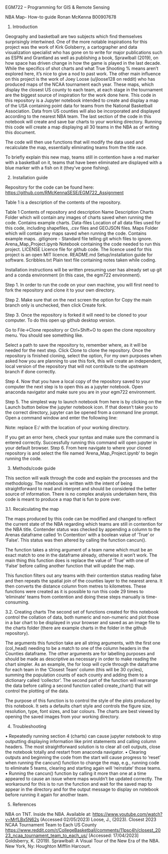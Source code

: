 EGM722 – Programming for GIS & Remote Sensing

NBA Map- How-to guide
Ronan McKenna
B00907678

1.	Introduction

Geography and basketball are two subjects which find themselves surprisingly intertwined. One of the more notable inspirations for this project was the work of Kirk Golsberry, a cartographer and data visualization specialist who has gone on to write for major publications such as ESPN and Grantland as well as publishing a book, Sprawlball (2019), on how space has driven change in how the game is played in the last decade. While the specifics of shot charts and what True Shooting % means aren’t explored here, it’s nice to give a nod to past work. The other main influence on this project is the work of Joey Loose (u/jloose128 on reddit) who has produced maps of the NCAA tournament each year. These maps, which display the closest US county to each team, at each stage in the tournament are the biggest source of inspiration for the work done here.
This code in this repository is a Jupyter notebook intended to create and display a map of the USA containing point data for teams from the National Basketball Association. Data from US counties will also be incorporated and displayed according to the nearest NBA team. The last section of the code in this notebook will create and save bar charts to your working directory. Running this code will create a map displaying all 30 teams in the NBA as of writing this document.
 

The code will then use functions that will modify the data used and recalculate the map, essentially eliminating teams from the title race.
 

To briefly explain this new map, teams still in contention have a red marker with a basketball on it, teams that have been eliminated are displayed with a blue marker with a fish on it (they’ve gone fishing).


2.	Installation guide

Repository for the code can be found here: https://github.com/RMcKennaSESE/EGM722_Assignment 

 

Table 1 is a description of the contents of the repository.


Table 1 Contents of repository and description
Name	Description
Charts 
	Folder which will contain any images of charts saved when running the code. Contains example charts.
Data-files 
	Location of all data files used for this code, including shapefiles, .csv files and GEOJSON files.
Maps 
	Folder which will contain any maps saved when running the code. Contains example maps.
.gitignore - 
	Standard file telling git which files to ignore.
Arena_Map_Project.ipynb 
	Notebook containing the code needed to run this project.
LICENSE 
	Licence file for github code. The licence used for this project is an open MIT licence.
README.md 
	Setup/installation guide for software.
Scribbles.txt 	Plain text file containing notes taken while coding.
		
Installation instructions will be written presuming user has already set up git and a conda environment (in this case, the egm722 environment).

Step 1. In order to run the code on your own machine, you will first need to fork the repository and clone it to your own directory.

 





Step 2. Make sure that on the next screen the option for Copy the main branch only is unchecked, then click Create fork.

 















Step 3. Once the repository is forked it will need to be cloned to your computer. To do this open up github desktop version.
 
















Go to File->Clone repository or Ctrl+Shift+O to open the clone repository menu. You should see something like.
 

Select a path to save the repository to, remember where, as it will be needed for the next step. Click Clone to clone the repository. Once the repository is finished cloning, select the option, For my own purposes when asked how you are planning to use this fork, this will create an independent, local version of the repository that will not contribute to the upstream branch if done correctly.








Step 4. Now that you have a local copy of the repository saved to your computer the next step is to open this as a jupyter notebook. Open anaconda navigator and make sure you are in your egm722 environment.

 

Step 5. The simplest way to launch notebook from here is by clicking on the Launch button below the jupyter notebook icon. If that doesn’t take you to the correct directory, jupyter can be opened from a command line prompt. Open a command window and enter the following line:
 
Note: replace E:/ with the location of your working directory.

 

If you get an error here, check your syntax and make sure the command is entered correctly. Successfully running this command will open jupyter in your default browser.
Step 6. From here navigate to where your cloned repository is and select the file named ‘Arena_Map_Project.ipynb’ to begin running the code.
 


3.	Methods/code guide

This section will walk through the code and explain the processes and the methodology. The notebook is written with the intent of being straightforward to read and interpret and should be considered the better source of information.  There is no complex analysis undertaken here, this code is meant to produce a map that is fun to pore over.

3.1.	Recalculating the map

The maps produced by this code can be modified and changed to reflect the current state of the NBA regarding which teams are still in contention for the NBA title. Contender status was checked by appending a column to the Arenas dataframe called ‘In Contention’ with a boolean value of ‘True’ or ‘False’. This status was then altered by calling the function cancun().
 

The function takes a string argument of a team name which must be an exact match to one in the dataframe already, otherwise it won’t work. The main thing this function does is replace the value of ‘True’ with one of ‘False’ before calling another function that will update the map.
 

This function filters out any teams with their contention status reading false and then repeats the spatial join of the counties layer to the nearest arena. It then converts the distance column from metres to kilometres. These functions were created as it is possible to run this code 29 times to ‘eliminate’ teams from contention and doing these steps manually is time-consuming.

3.2.	Creating charts
The second set of functions created for this notebook control the collation of data, both numeric and non-numeric and plot those in a bar chart to be displayed in your browser and saved as an image file to the charts folder (there are example charts in the folder in the github repository). 

 

The arguments this function take are all string arguments, with the first one (col_head) needing to be a match to one of the column headers in the Counties dataframe. The other arguments are for labelling purposes and should be made as descriptive as necessary in order to make reading the chart simpler. As an example, the for loop will cycle through the dataframe for each team in the ‘Closest Team’ column (this will be 30 cycles), summing the population counts of each county and adding them to a dictionary called ‘collector’. The second part of the function will rearrange the data before calling a second function called create_chart() that will control the plotting of the data.

 

The purpose of this function is to control the style of the plots produced by this notebook. It sets a defaults chart style and controls the figure size, resolution, type, font sizes, and bar colours. The charts are best viewed by opening the saved images from your working directory.
 


4.	Troubleshooting

•	Repeatedly running section 4 (charts) can cause jupyter notebook to stop outputting displaying information like print statements and calling column headers. The most straightforward solution is to clear all cell outputs, close the notebook totally and restart from anaconda navigator.
•	Clearing outputs and beginning the code from the start will cause progress to ‘reset’ when running the cancun() function to change the map, e.g., running code to eliminate 5 teams, clearing and starting again will ‘reinstate’ those teams.
•	Running the cancun() function by calling it more than one at a time appeared to cause an issue where maps wouldn’t be updated correctly. The workaround for this is to run the function and wait for the saved map to appear in the directory and for the output message to display on notebook before running it again for another team.

5.	References

NBA on TNT. Inside the NBA. Available at: https://www.youtube.com/watch?v=MrfLBx5N62s (Accessed 02/05/2023)
Loose, J., (2023). Closest 2023 NCAA Tournament Team to Each US County https://www.reddit.com/r/CollegeBasketball/comments/11psc4h/closest_2023_ncaa_tournament_team_to_each_us/ [Accessed: 17/04/2023]
Goldsberry, K. (2019). Sprawlball: A Visual Tour of the New Era of the NBA. New York, Ny: Houghton Mifflin Harcourt.
